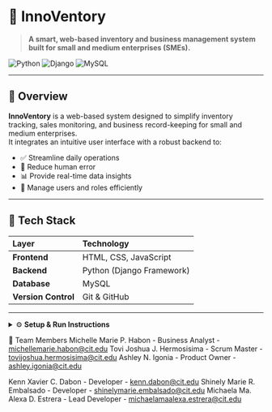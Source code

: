 # 🧾 InnoVentory

> **A smart, web-based inventory and business management system built for small and medium enterprises (SMEs).**

![Python](https://img.shields.io/badge/Python-3.12-blue?logo=python)
![Django](https://img.shields.io/badge/Django-5.x-green?logo=django)
![MySQL](https://img.shields.io/badge/MySQL-8.0-orange?logo=mysql)

---

## 📘 Overview

**InnoVentory** is a web-based system designed to simplify inventory tracking, sales monitoring, and business record-keeping for small and medium enterprises.  
It integrates an intuitive user interface with a robust backend to:

- ✅ Streamline daily operations  
- 🧠 Reduce human error  
- 📊 Provide real-time data insights  
- 👥 Manage users and roles efficiently

---

## 🧩 Tech Stack

| Layer | Technology |
|:------|:------------|
| **Frontend** | HTML, CSS, JavaScript |
| **Backend** | Python (Django Framework) |
| **Database** | MySQL |
| **Version Control** | Git & GitHub |

---

<details>
<summary>⚙️ <b>Setup & Run Instructions</b></summary>

### 1️⃣ Clone the Repository
```bash
git clone https://github.com/<your-repo>/innoventory.git
cd innoventory
```


###2️⃣ Create and Activate a Virtual Environment
```bash
python -m venv venv
venv\Scripts\activate        # For Windows
# or
source venv/bin/activate     # For macOS/Linux
```

###3️⃣ Install Dependencies
```bash
pip install -r requirements.txt
```

4️⃣ Configure the Database
Edit your settings.py
```
DATABASES = {
    'default': {
        'ENGINE': 'django.db.backends.mysql',
        'NAME': 'innoventory_db',
        'USER': 'root',
        'PASSWORD': '<your-password>',
        'HOST': 'localhost',
        'PORT': '3306',
    }
}
```

5️⃣ Run Migrations
```bash
python manage.py makemigrations
python manage.py migrate
```

6️⃣ Create a Superuser
```bash
python manage.py createsuperuser
```

7️⃣ Run the Server
```bash
python manage.py runserver
```
Now open your browser and go to 👉 http://127.0.0.1:8000

</details>

👥 Team Members
Michelle Marie P. Habon - Business Analyst - michellemarie.habon@cit.edu
Tovi Joshua J. Hermosisima - Scrum Master - tovijoshua.hermosisima@cit.edu
Ashley N. Igonia - Product Owner - ashley.igonia@cit.edu

Kenn Xavier C. Dabon - Developer - kenn.dabon@cit.edu
Shinely Marie R. Embalsado - Developer - shinelymarie.embalsado@cit.edu
Michaela Ma. Alexa D. Estrera - Lead Developer - michaelamaalexa.estrera@cit.edu
